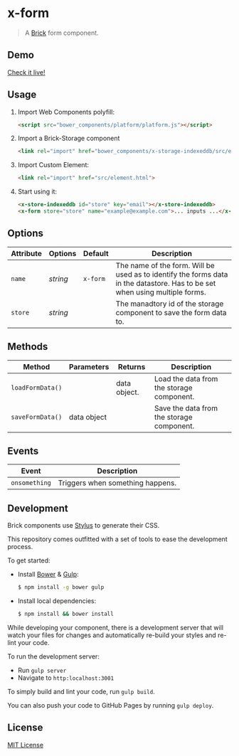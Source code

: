 # x-form

> A [Brick](https://github.com/mozilla/brick/) form component.

## Demo

[Check it live!](http://dotch.github.io/x-form)

## Usage

1. Import Web Components polyfill:

    ```html
    <script src="bower_components/platform/platform.js"></script>
    ```

2. Import a Brick-Storage component
    ```html
    <link rel="import" href="bower_components/x-storage-indexeddb/src/element.html">
    ```

2. Import Custom Element:

    ```html
    <link rel="import" href="src/element.html">
    ```

3. Start using it:

    ```html
    <x-store-indexeddb id="store" key="email"></x-store-indexeddb>
    <x-form store="store" name="example@example.com">... inputs ...</x-form>
    ```

## Options

Attribute     | Options     | Default      | Description
---           | ---         | ---          | ---
`name`        | *string*    | `x-form`     | The name of the form. Will be used as to identify the forms data in the datastore. Has to be set when using multiple forms.
`store`       | *string*    |              | The manadtory id of the storage component to save the form data to.

## Methods

Method            | Parameters   | Returns     | Description
---               | ---          | ---         | ---
`loadFormData()`  |              | data object.| Load the data from the storage component.
`saveFormData()`  | data object  |             | Save the data from the storage component.

## Events

Event         | Description
---           | ---
`onsomething` | Triggers when something happens.

## Development

Brick components use [Stylus](http://learnboost.github.com/stylus/) to generate their CSS.

This repository comes outfitted with a set of tools to ease the development process.

To get started:

* Install [Bower](http://bower.io/) & [Gulp](http://gulpjs.com/):

    ```sh
    $ npm install -g bower gulp
    ```

* Install local dependencies:

    ```sh
    $ npm install && bower install
    ```

While developing your component, there is a development server that will watch your files for changes and automatically re-build your styles and re-lint your code.

To run the development server:

* Run `gulp server`
* Navigate to `http:localhost:3001`

To simply build and lint your code, run `gulp build`.

You can also push your code to GitHub Pages by running `gulp deploy`.

## License

[MIT License](http://opensource.org/licenses/MIT)
